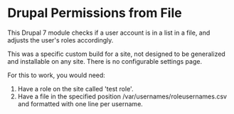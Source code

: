 # Drupal Permissions from File

This Drupal 7 module checks if a user account is in a list in a file, and adjusts the user's roles accordingly.

This was a specific custom build for a site, not designed to be generalized and installable on any site. There is no configurable settings page. 

For this to work, you would need:

1. Have a role on the site called 'test role'.
2. Have a file in the specified position /var/usernames/roleusernames.csv and formatted with one line per username.

